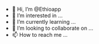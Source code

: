 - 👋 Hi, I’m @Ethioapp
- 👀 I’m interested in ...
- 🌱 I’m currently learning ...
- 💞️ I’m looking to collaborate on ...
- 📫 How to reach me ...

<!---
Ethioapp/Ethioapp is a ✨ special ✨ repository because its `README.md` (this file) appears on your GitHub profile.
You can click the Preview link to take a look at your changes.
--->
